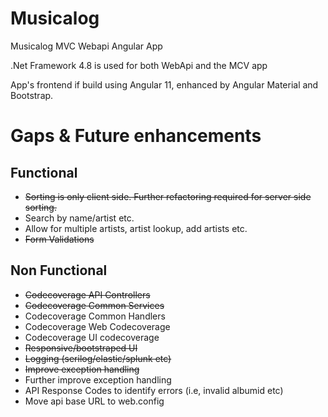 # Musicalog
Musicalog MVC Webapi Angular App

.Net Framework 4.8 is used for both WebApi and the MCV app

App's frontend if build using Angular 11, enhanced by Angular Material and Bootstrap.

# Gaps & Future enhancements

## Functional

* ~~Sorting is only client side. Further refactoring required for server side sorting.~~
* Search by name/artist etc.
* Allow for multiple artists, artist lookup, add artists etc.
* ~~Form Validations~~ 

## Non Functional

* ~~Codecoverage API Controllers~~
* ~~Codecoverage Common Services~~
* Codecoverage Common Handlers
* Codecoverage Web Codecoverage
* Codecoverage UI codecoverage
* ~~Responsive/bootstraped UI~~ 
* ~~Logging (serilog/elastic/splunk etc)~~
* ~~Improve exception handling~~
* Further improve exception handling
* API Response Codes to identify errors (i.e, invalid albumid etc)
* Move api base URL to web.config
